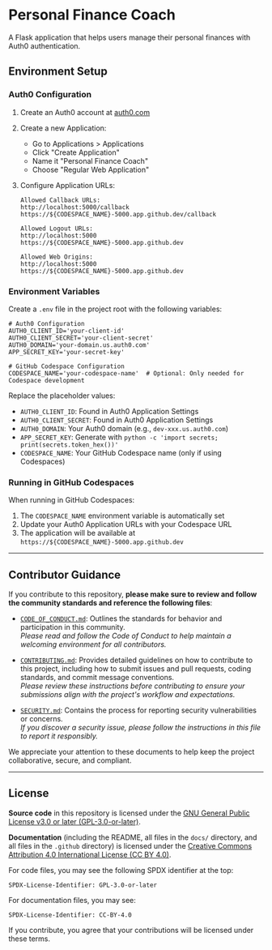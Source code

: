 <!--
SPDX-FileCopyrightText: Copyright (c) 2025 Madison Nicole Goodwin https://github.com/NicoleDev021

SPDX-License-Identifier: CC-BY-4.0
-->

# Personal Finance Coach

A Flask application that helps users manage their personal finances with Auth0 authentication.

## Environment Setup

### Auth0 Configuration

1. Create an Auth0 account at [auth0.com](https://auth0.com)
2. Create a new Application:
   - Go to Applications > Applications
   - Click "Create Application"
   - Name it "Personal Finance Coach"
   - Choose "Regular Web Application"

3. Configure Application URLs:
   ```
   Allowed Callback URLs:
   http://localhost:5000/callback
   https://${CODESPACE_NAME}-5000.app.github.dev/callback

   Allowed Logout URLs:
   http://localhost:5000
   https://${CODESPACE_NAME}-5000.app.github.dev

   Allowed Web Origins:
   http://localhost:5000
   https://${CODESPACE_NAME}-5000.app.github.dev
   ```

### Environment Variables

Create a `.env` file in the project root with the following variables:

```properties
# Auth0 Configuration
AUTH0_CLIENT_ID='your-client-id'
AUTH0_CLIENT_SECRET='your-client-secret'
AUTH0_DOMAIN='your-domain.us.auth0.com'
APP_SECRET_KEY='your-secret-key'

# GitHub Codespace Configuration
CODESPACE_NAME='your-codespace-name'  # Optional: Only needed for Codespace development
```

Replace the placeholder values:
- `AUTH0_CLIENT_ID`: Found in Auth0 Application Settings
- `AUTH0_CLIENT_SECRET`: Found in Auth0 Application Settings
- `AUTH0_DOMAIN`: Your Auth0 domain (e.g., `dev-xxx.us.auth0.com`)
- `APP_SECRET_KEY`: Generate with `python -c 'import secrets; print(secrets.token_hex())'`
- `CODESPACE_NAME`: Your GitHub Codespace name (only if using Codespaces)

### Running in GitHub Codespaces

When running in GitHub Codespaces:
1. The `CODESPACE_NAME` environment variable is automatically set
2. Update your Auth0 Application URLs with your Codespace URL
3. The application will be available at `https://${CODESPACE_NAME}-5000.app.github.dev`

---

## Contributor Guidance

If you contribute to this repository, **please make sure to review and follow the community standards and reference the following files**:

- [`CODE_OF_CONDUCT.md`](CODE_OF_CONDUCT.md): Outlines the standards for behavior and participation in this community.  
  _Please read and follow the Code of Conduct to help maintain a welcoming environment for all contributors._

- [`CONTRIBUTING.md`](CONTRIBUTING.md): Provides detailed guidelines on how to contribute to this project, including how to submit issues and pull requests, coding standards, and commit message conventions.  
  _Please review these instructions before contributing to ensure your submissions align with the project's workflow and expectations._

- [`SECURITY.md`](SECURITY.md): Contains the process for reporting security vulnerabilities or concerns.  
  _If you discover a security issue, please follow the instructions in this file to report it responsibly._

We appreciate your attention to these documents to help keep the project collaborative, secure, and compliant.

---

## License

**Source code** in this repository is licensed under the [GNU General Public License v3.0 or later (GPL-3.0-or-later)](https://www.gnu.org/licenses/gpl-3.0.html).

**Documentation** (including the README, all files in the `docs/` directory, and all files in the `.github` directory) is licensed under the [Creative Commons Attribution 4.0 International License (CC BY 4.0)](https://creativecommons.org/licenses/by/4.0/).

For code files, you may see the following SPDX identifier at the top:
```
SPDX-License-Identifier: GPL-3.0-or-later
```
For documentation files, you may see:
```
SPDX-License-Identifier: CC-BY-4.0
```

If you contribute, you agree that your contributions will be licensed under these terms.

